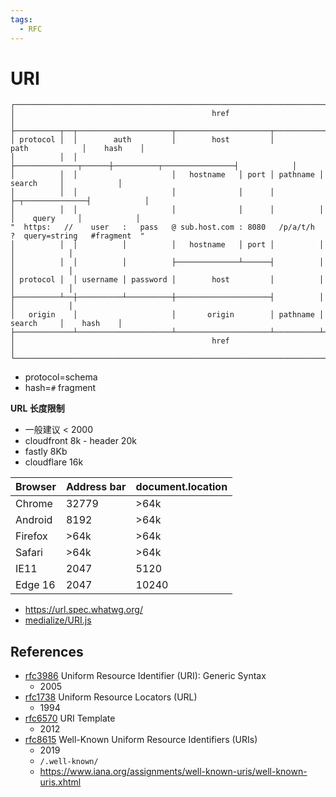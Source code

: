 ```yaml
---
tags:
  - RFC
---
```


# URI

```
┌──────────────────────────────────────────────────────────────────────────────────────────────────┐
│                                            href                                                  │
├──────────┬──┬─────────────────────┬─────────────────────┬───────────────────────────┬────────────┤
│ protocol │  │        auth         │        host         │           path            │    hash    │
│          │  │                     ├──────────────┬──────┼──────────┬────────────────┤            │
│          │  │                     │   hostname   │ port │ pathname │     search     │            │
│          │  │                     │              │      │          ├─┬──────────────┤            │
│          │  │                     │              │      │          │ │    query     │            │
"  https:   //    user   :   pass   @ sub.host.com : 8080   /p/a/t/h  ?  query=string   #fragment  "
│          │  │          │          │   hostname   │ port │          │                │            │
│          │  │          │          ├──────────────┴──────┤          │                │            │
│ protocol │  │ username │ password │        host         │          │                │            │
├──────────┴──┼──────────┴──────────┼─────────────────────┤          │                │            │
│   origin    │                     │       origin        │ pathname │     search     │    hash    │
├─────────────┴─────────────────────┴─────────────────────┴──────────┴────────────────┴────────────┤
│                                            href                                                  │
└──────────────────────────────────────────────────────────────────────────────────────────────────┘
```

- protocol=schema
- hash=`#` fragment

**URL 长度限制**

- 一般建议 < 2000
- cloudfront 8k - header 20k
- fastly 8Kb
- cloudflare 16k

| Browser | Address bar | document.location |
| ------- | ----------- | ----------------- |
| Chrome  | 32779       | >64k              |
| Android | 8192        | >64k              |
| Firefox | >64k        | >64k              |
| Safari  | >64k        | >64k              |
| IE11    | 2047        | 5120              |
| Edge 16 | 2047        | 10240             |

- https://url.spec.whatwg.org/
- [medialize/URI.js](https://github.com/medialize/URI.js)

## References

- [rfc3986](https://datatracker.ietf.org/doc/html/rfc3986)
  Uniform Resource Identifier (URI): Generic Syntax
  - 2005
- [rfc1738](https://datatracker.ietf.org/doc/html/rfc1738)
  Uniform Resource Locators (URL)
  - 1994
- [rfc6570](https://datatracker.ietf.org/doc/html/rfc6570)
  URI Template
  - 2012
- [rfc8615](https://datatracker.ietf.org/doc/html/rfc8615)
  Well-Known Uniform Resource Identifiers (URIs)
  - 2019
  - `/.well-known/`
  - https://www.iana.org/assignments/well-known-uris/well-known-uris.xhtml
